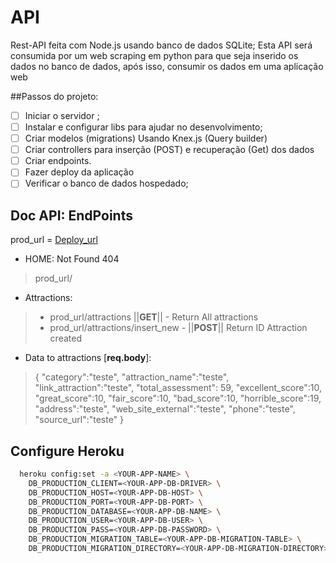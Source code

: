 # API
Rest-API feita com Node.js usando banco de dados SQLite;
Esta API será consumida por um web scraping em python para que seja inserido os dados no banco de dados, após isso, consumir os dados em uma aplicação web


##Passos do projeto:

- [ ] Iniciar o servidor ;
- [ ] Instalar e configurar libs para ajudar no desenvolvimento;
- [ ] Criar modelos (migrations) Usando Knex.js (Query builder)
- [ ] Criar controllers para inserção (POST) e recuperação (Get) dos dados
- [ ] Criar endpoints.
- [ ] Fazer deploy da aplicação
- [ ] Verificar o banco de dados hospedado;

## Doc API: EndPoints

prod_url = [Deploy_url](https://api-simbora.herokuapp.com/)

- HOME: Not Found 404

> prod_url/ 
- Attractions:

> - prod_url/attractions ||__GET__|| - Return All attractions
> - prod_url/attractions/insert_new - ||__POST__|| Return ID Attraction created

- Data to attractions [__req.body__]:
> {
>	"category":"teste",
    "attraction_name":"teste",
    "link_attraction":"teste",
    "total_assessment": 59,
    "excellent_score":10,
    "great_score":10,
    "fair_score":10,
    "bad_score":10,
    "horrible_score":19,
    "address":"teste",
    "web_site_external":"teste",
    "phone":"teste",
    "source_url":"teste"
>}  

## Configure Heroku

```bash
  heroku config:set -a <YOUR-APP-NAME> \
    DB_PRODUCTION_CLIENT=<YOUR-APP-DB-DRIVER> \
    DB_PRODUCTION_HOST=<YOUR-APP-DB-HOST> \
    DB_PRODUCTION_PORT=<YOUR-APP-DB-PORT> \
    DB_PRODUCTION_DATABASE=<YOUR-APP-DB-NAME> \
    DB_PRODUCTION_USER=<YOUR-APP-DB-USER> \
    DB_PRODUCTION_PASS=<YOUR-APP-DB-PASSWORD> \
    DB_PRODUCTION_MIGRATION_TABLE=<YOUR-APP-DB-MIGRATION-TABLE> \
    DB_PRODUCTION_MIGRATION_DIRECTORY=<YOUR-APP-DB-MIGRATION-DIRECTORY>
```